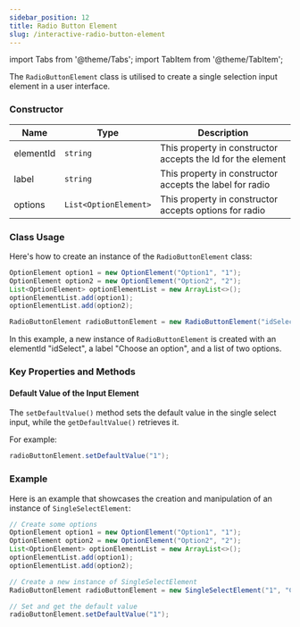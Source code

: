```yaml
---
sidebar_position: 12
title: Radio Button Element
slug: /interactive-radio-button-element
---
```


import Tabs from '@theme/Tabs';
import TabItem from '@theme/TabItem';

The `RadioButtonElement` class is utilised to create a single selection input element in a user interface.

### Constructor

| Name      | Type                  | Description                                                 |
| --------- | --------------------- | ----------------------------------------------------------- |
| elementId | `string`              | This property in constructor accepts the Id for the element |
| label     | `string`              | This property in constructor accepts the label for radio    |
| options   | `List<OptionElement>` | This property in constructor accepts options for radio      |

### Class Usage

Here's how to create an instance of the `RadioButtonElement` class:

<Tabs>
<TabItem value="java" label="Java">

```java
OptionElement option1 = new OptionElement("Option1", "1");
OptionElement option2 = new OptionElement("Option2", "2");
List<OptionElement> optionElementList = new ArrayList<>();
optionElementList.add(option1);
optionElementList.add(option2);

RadioButtonElement radioButtonElement = new RadioButtonElement("idSelect", "Choose an option", optionElementList);
```

</TabItem>
</Tabs>

In this example, a new instance of `RadioButtonElement` is created with an elementId "idSelect", a label "Choose an option", and a list of two options.

### Key Properties and Methods

#### Default Value of the Input Element

The `setDefaultValue()` method sets the default value in the single select input, while the `getDefaultValue()` retrieves it.

For example:

<Tabs>
<TabItem value="java" label="Java">

```java
radioButtonElement.setDefaultValue("1");
```

</TabItem>
</Tabs>

### Example

Here is an example that showcases the creation and manipulation of an instance of `SingleSelectElement`:

<Tabs>
<TabItem value="java" label="Java">

```java
// Create some options
OptionElement option1 = new OptionElement("Option1", "1");
OptionElement option2 = new OptionElement("Option2", "2");
List<OptionElement> optionElementList = new ArrayList<>();
optionElementList.add(option1);
optionElementList.add(option2);

// Create a new instance of SingleSelectElement
RadioButtonElement radioButtonElement = new SingleSelectElement("1", "Choose an option", optionsList);

// Set and get the default value
radioButtonElement.setDefaultValue("1");
```

</TabItem>
</Tabs>
